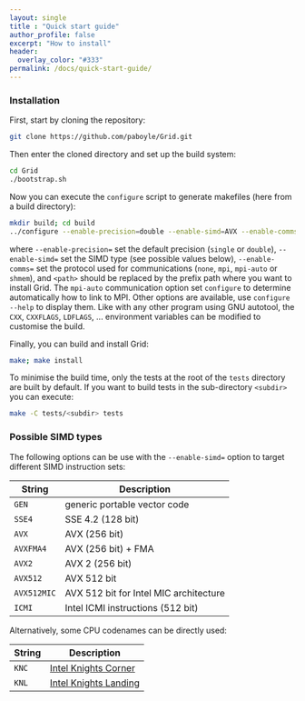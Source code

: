 ```yaml
---
layout: single
title : "Quick start guide"
author_profile: false
excerpt: "How to install"
header:
  overlay_color: "#333"
permalink: /docs/quick-start-guide/
---
```

### Installation
First, start by cloning the repository:

``` bash
git clone https://github.com/paboyle/Grid.git
```

Then enter the cloned directory and set up the build system:

``` bash
cd Grid
./bootstrap.sh
```

Now you can execute the `configure` script to generate makefiles (here from a build directory):

``` bash
mkdir build; cd build
../configure --enable-precision=double --enable-simd=AVX --enable-comms=mpi-auto --prefix=<path>
```

where `--enable-precision=` set the default precision (`single` or `double`),
`--enable-simd=` set the SIMD type (see possible values below), `--enable-
comms=` set the protocol used for communications (`none`, `mpi`, `mpi-auto` or
`shmem`), and `<path>` should be replaced by the prefix path where you want to
install Grid. The `mpi-auto` communication option set `configure` to determine
automatically how to link to MPI. Other options are available, use `configure
--help` to display them. Like with any other program using GNU autotool, the
`CXX`, `CXXFLAGS`, `LDFLAGS`, ... environment variables can be modified to
customise the build.

Finally, you can build and install Grid:

``` bash
make; make install
```

To minimise the build time, only the tests at the root of the `tests` directory are built by default. If you want to build tests in the sub-directory `<subdir>` you can execute:

``` bash
make -C tests/<subdir> tests
```

### Possible SIMD types

The following options can be use with the `--enable-simd=` option to target different SIMD instruction sets:

| String      | Description                            |
| ----------- | -------------------------------------- |
| `GEN`       | generic portable vector code           |
| `SSE4`      | SSE 4.2 (128 bit)                      |
| `AVX`       | AVX (256 bit)                          |
| `AVXFMA4`   | AVX (256 bit) + FMA                    |
| `AVX2`      | AVX 2 (256 bit)                        |
| `AVX512`    | AVX 512 bit                            |
| `AVX512MIC` | AVX 512 bit for Intel MIC architecture |
| `ICMI`      | Intel ICMI instructions (512 bit)      |

Alternatively, some CPU codenames can be directly used:

| String      | Description                            |
| ----------- | -------------------------------------- |
| `KNC`       | [Intel Knights Corner](http://ark.intel.com/products/codename/57721/Knights-Corner) |
| `KNL`       | [Intel Knights Landing](http://ark.intel.com/products/codename/48999/Knights-Landing) |

